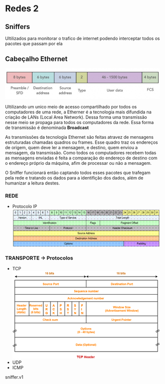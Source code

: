 # Redes 2

## Sniffers
<p>
 Ultilizados para monitorar o trafico de internet podendo interceptar todos os pacotes que passam por ela
</p>

## Cabeçalho Ethernet
![Cabeçalho](./images/ethernet_frame.jpg)
<p>
Ultilizando um unico meio de acesso compartilhado por todos os computadores de uma rede, a Etherner é a tecnologia mais difundida na criação de LANs (Local Area Network). Dessa forma uma transmissão nesse meio se propaga para todos os computadores da rede. Essa forma de transmissão é denominada <b> Broadcast </b>
</p>
<p>
As transmissões da tecnologia Ethernet são feitas atravez de mensagens estruturadas chamadas quadros ou frames. Esse quadro traz os endereços de origem, quem deve ler a mensagem, e destino, quem enviou a mensagem, da transmissão. Como todos os computadores recebem todas as mensagens enviadas é feita a comparação do endereço de destino com o endereço próprio da máquina, afim de processar ou não a mensagem.
</p>
<p>
O Sniffer funcionará então captando todos esses pacotes que trafegam pela rede e tratando os dados para a identifição dos dados, além de humanizar a leitura destes.
</p>

### REDE
* Protocolo IP
![Cabeçalho](./images/image007.gif)

### TRANSPORTE -> Protocolos
* TCP
![Cabeçalho](./images/TCP-Header-Format.png)
* UDP
* ICMP


<footer>
    sniffer.v1
</footer>
